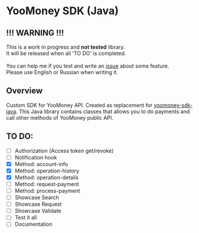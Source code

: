 #  YooMoney SDK (Java)
## !!! WARNING !!!
This is a work in progress and <b>not tested</b> library.\
It will be released when all 'TO DO' is completed.\
\
You can help me if you test and write an [issue](https://github.com/an1by/YooMoneySDK/issues) about some feature.\
Please use English or Russian when writing it.

## Overview
Custom SDK for YooMoney API. Created as replacement for [yoomoney-sdk-java](https://github.com/yoomoney/yoomoney-sdk-java).
This Java library contains classes that allows you to do payments and call other methods of YooMoney public API.

## TO DO:
- [ ] Authorization (Access token get/revoke)
- [ ] Notification hook
- [x] Method: account-info
- [x] Method: operation-history
- [x] Method: operation-details
- [ ] Method: request-payment
- [ ] Method: process-payment
- [ ] Showcase Search
- [ ] Showcase Request
- [ ] Showcase Validate
- [ ] Test it all
- [ ] Documentation